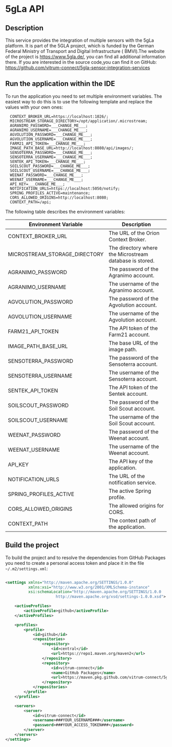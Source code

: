 # 5gLa API

## Description

This service provides the integration of multiple sensors with the 5gLa platform.
It is part of the 5GLA project, which is funded by the German Federal Ministry of Transport and Digital Infrastructure (
BMVI).The website of the project is https://www.5gla.de/, you can find all additional information there. If you are
interested in the source code,you can find it on
GitHub: https://github.com/vitrum-connect/5gla-sensor-integration-services

## Run the application within the IDE

To run the application you need to set multiple environment variables. The easiest way to do this is to use the
following template and replace the values with your own ones:

```
  CONTEXT_BROKER_URL=https://localhost:1026/;
  MICROSTREAM_STORAGE_DIRECTORY=/opt/application/.microstream;
  AGRANIMO_PASSWORD=___CHANGE_ME___;
  AGRANIMO_USERNAME=___CHANGE_ME___;
  AGVOLUTION_PASSWORD=___CHANGE_ME___;
  AGVOLUTION_USERNAME=___CHANGE_ME___;
  FARM21_API_TOKEN=___CHANGE_ME___;
  IMAGE_PATH_BASE_URL=http://localhost:8080/api/images/;
  SENSOTERRA_PASSWORD=___CHANGE_ME___;
  SENSOTERRA_USERNAME=___CHANGE_ME___;
  SENTEK_API_TOKEN=___CHANGE_ME___;
  SOILSCOUT_PASSWORD=___CHANGE_ME___;
  SOILSCOUT_USERNAME=___CHANGE_ME___;
  WEENAT_PASSWORD=___CHANGE_ME___;
  WEENAT_USERNAME=___CHANGE_ME___;
  API_KEY=___CHANGE_ME___;
  NOTIFICATION_URLS=https://localhost:5050/notify;
  SPRING_PROFILES_ACTIVE=maintenance;
  CORS_ALLOWED_ORIGINS=http://localhost:8080;
  CONTEXT_PATH=/api;
```

The following table describes the environment variables:

| Environment Variable          | Description                                             |
|-------------------------------|---------------------------------------------------------|
| CONTEXT_BROKER_URL            | The URL of the Orion Context Broker.                    |
| MICROSTREAM_STORAGE_DIRECTORY | The directory where the Microstream database is stored. |
| AGRANIMO_PASSWORD             | The password of the Agranimo account.                   |
| AGRANIMO_USERNAME             | The username of the Agranimo account.                   |
| AGVOLUTION_PASSWORD           | The password of the Agvolution account.                 |
| AGVOLUTION_USERNAME           | The username of the Agvolution account.                 |
| FARM21_API_TOKEN              | The API token of the Farm21 account.                    |
| IMAGE_PATH_BASE_URL           | The base URL of the image path.                         |
| SENSOTERRA_PASSWORD           | The password of the Sensoterra account.                 |
| SENSOTERRA_USERNAME           | The username of the Sensoterra account.                 |
| SENTEK_API_TOKEN              | The API token of the Sentek account.                    |
| SOILSCOUT_PASSWORD            | The password of the Soil Scout account.                 |
| SOILSCOUT_USERNAME            | The username of the Soil Scout account.                 |
| WEENAT_PASSWORD               | The password of the Weenat account.                     |
| WEENAT_USERNAME               | The username of the Weenat account.                     |
| API_KEY                       | The API key of the application.                         |
| NOTIFICATION_URLS             | The URL of the notification service.                    |
| SPRING_PROFILES_ACTIVE        | The active Spring profile.                              |
| CORS_ALLOWED_ORIGINS          | The allowed origins for CORS.                           |
| CONTEXT_PATH                  | The context path of the application.                    |

## Build the project

To build the project and to resolve the dependencies from GitHub Packages you need to create a personal access token and place it in the file `~/.m2/settings.xml`:

```xml

<settings xmlns="http://maven.apache.org/SETTINGS/1.0.0"
          xmlns:xsi="http://www.w3.org/2001/XMLSchema-instance"
          xsi:schemaLocation="http://maven.apache.org/SETTINGS/1.0.0
                      http://maven.apache.org/xsd/settings-1.0.0.xsd">

    <activeProfiles>
        <activeProfile>github</activeProfile>
    </activeProfiles>

    <profiles>
        <profile>
            <id>github</id>
            <repositories>
                <repository>
                    <id>central</id>
                    <url>https://repo1.maven.org/maven2</url>
                </repository>
                <repository>
                    <id>vitrum-connect</id>
                    <name>GitHub Packages</name>
                    <url>https://maven.pkg.github.com/vitrum-connect/5gla-fiware-integration-layer</url>
                </repository>
            </repositories>
        </profile>
    </profiles>

    <servers>
        <server>
            <id>vitrum-connect</id>
            <username>###YOUR_USERNAME###</username>
            <password>###YOUR_ACCESS_TOKEN###</password>
        </server>
    </servers>
</settings>
```
